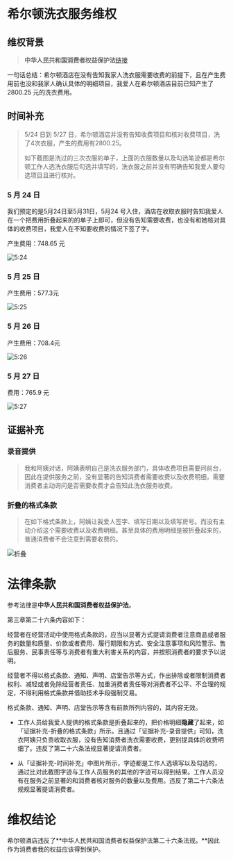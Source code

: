 # 希尔顿洗衣服务维权

## 维权背景

> **中华人民共和国消费者权益保护法**[链接](https://gkml.samr.gov.cn/nsjg/fgs/201906/t20190625_302783.html)

一句话总结：希尔顿酒店在没有告知我家人洗衣服需要收费的前提下，且在产生费用前也没和我家人确认具体的明细项目，我爱人在希尔顿酒店目前已知产生了 2800.25 元的洗衣费用。

## 时间补充

> 5/24 日到 5/27 日，希尔顿酒店并没有告知收费项目和核对收费项目，洗了4次衣服，产生的费用有2800.25。
>
> 如下截图是洗过的三次衣服的单子，上面的衣服数量以及勾选笔迹都是希尔顿工作人选洗衣服后勾选并填写的，洗衣服之前并没有明确告知我爱人要勾选项目且进行核对。

### 5 月 24 日

我们预定的是5月24日至5月31日，5月24 号入住，酒店在收取衣服时告知我爱人在一个把费用折叠起来的的单子上即可，但没有告知需要收费，也没有和她核对具体的收费项目，我爱人在不知要收费的情况下签了字。

产生费用：748.65 元

![5:24](https://user-images.githubusercontent.com/16568570/170897895-12cff74a-2780-4359-81cb-06d17f501483.jpg)

### 5 月 25 日

产生费用：577.3元

![5:25](https://user-images.githubusercontent.com/16568570/170897935-5fe00629-d253-4b87-a447-7c40c51773ed.jpg)

### 5 月 26 日

产生费用：708.4元

![5:26](https://user-images.githubusercontent.com/16568570/170897946-d7973b51-5038-41ad-abce-5614bd7dda9c.jpg)

### 5 月 27 日

费用：765.9 元

![5:27](https://user-images.githubusercontent.com/16568570/170897959-53e123f3-530c-4bd8-a11a-71aa0fac43cc.jpg)

## 证据补充

### 录音提供

> 我和阿姨对话，阿姨表明自己是洗衣服务部门，具体收费项目需要问前台，因此在提供服务之前，没有显著的告知消费者需要收费以及收费明细，需要消费者主动询问是否需要收费才会告知此洗衣服务收费。

### 折叠的格式条款

> 在如下格式条款上，阿姨让我爱人签字、填写日期以及填写房号。而没有主动介绍这个需要收费以及收费明细。甚至具体的费用明细是被折叠起来的，普通消费者不会注意到需要收费的。

![折叠](https://user-images.githubusercontent.com/16568570/170898246-62714eaa-8c8d-46bd-9c94-7d3c04bf1ec2.jpg)

# 法律条款

参考法律是**中华人民共和国消费者权益保护法**。

第三章第二十六条内容如下：

经营者在经营活动中使用格式条款的，应当以显著方式提请消费者注意商品或者服务的数量和质量、价款或者费用、履行期限和方式、安全注意事项和风险警示、售后服务、民事责任等与消费者有重大利害关系的内容，并按照消费者的要求予以说明。

经营者不得以格式条款、通知、声明、店堂告示等方式，作出排除或者限制消费者权利、减轻或者免除经营者责任、加重消费者责任等对消费者不公平、不合理的规定，不得利用格式条款并借助技术手段强制交易。

格式条款、通知、声明、店堂告示等含有前款所列内容的，其内容无效。

- 工作人员给我爱人提供的格式条款是折叠起来的，把价格明细**隐藏**了起来，如「证据补充-折叠的格式条款」所示。且通过「证据补充-录音提供」可知，洗衣阿姨只负责收取衣服，没有告知消费者洗衣需要收费，更别提具体的收费明细了。违反了第二十六条法规显著提请消费者。

- 从「证据补充-时间补充」中图片所示，字迹都是工作人选填写以及勾选的，通过比对此截图字迹与工作人员服务的其他的字迹可以得到结果。工作人员没有在服务之前显著的和消费者核对服务的数量以及费用。违反了第二十六条法规规显著提请消费者。

# 维权结论

希尔顿酒店违反了**中华人民共和国消费者权益保护法第二十六条法规。**因此作为消费者我的权益应该得到保护。
